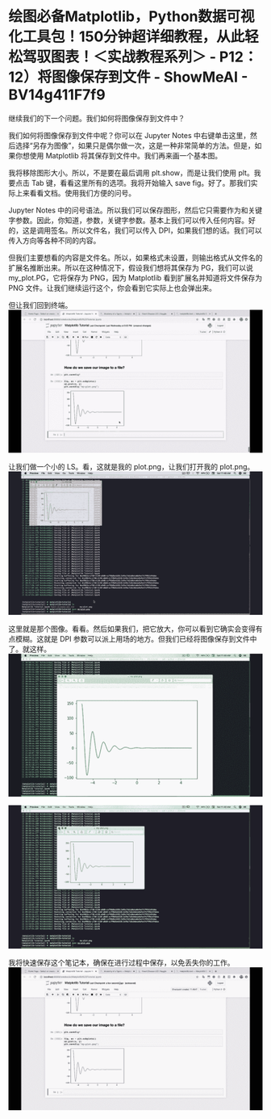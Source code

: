 # 绘图必备Matplotlib，Python数据可视化工具包！150分钟超详细教程，从此轻松驾驭图表！＜实战教程系列＞ - P12：12）将图像保存到文件 - ShowMeAI - BV14g411F7f9

继续我们的下一个问题。我们如何将图像保存到文件中？

我们如何将图像保存到文件中呢？你可以在 Jupyter Notes 中右键单击这里，然后选择“另存为图像”，如果只是偶尔做一次，这是一种非常简单的方法。但是，如果你想使用 Matplotlib 将其保存到文件中。我们再来画一个基本图。

我将移除图形大小。所以，不是要在最后调用 plt.show，而是让我们使用 plt。我要点击 Tab 键，看看这里所有的选项。我将开始输入 save fig。好了。那我们实际上来看看文档。使用我们方便的问号。

Jupyter Notes 中的问号语法。所以我们可以保存图形，然后它只需要作为和关键字参数。因此，你知道，参数，关键字参数。基本上我们可以传入任何内容。好的，这是调用签名。所以文件名，我们可以传入 DPI，如果我们想的话。我们可以传入方向等各种不同的内容。

但我们主要想看的内容是文件名。所以，如果格式未设置，则输出格式从文件名的扩展名推断出来。所以在这种情况下，假设我们想将其保存为 PG，我们可以说 my_plot.PG，它将保存为 PNG，因为 Matplotlib 看到扩展名并知道将文件保存为 PNG 文件。让我们继续运行这个，你会看到它实际上也会弹出来。

但让我们回到终端。![](img/2056f31602b26fc416661c899219e914_1.png)

让我们做一个小的 LS。看，这就是我的 plot.png，让我们打开我的 plot.png。![](img/2056f31602b26fc416661c899219e914_3.png)

这里就是那个图像。看看。然后如果我们，把它放大，你可以看到它确实会变得有点模糊。这就是 DPI 参数可以派上用场的地方。但我们已经将图像保存到文件中了。就这样。![](img/2056f31602b26fc416661c899219e914_5.png)

![](img/2056f31602b26fc416661c899219e914_6.png)

我将快速保存这个笔记本，确保在进行过程中保存，以免丢失你的工作。![](img/2056f31602b26fc416661c899219e914_8.png)
